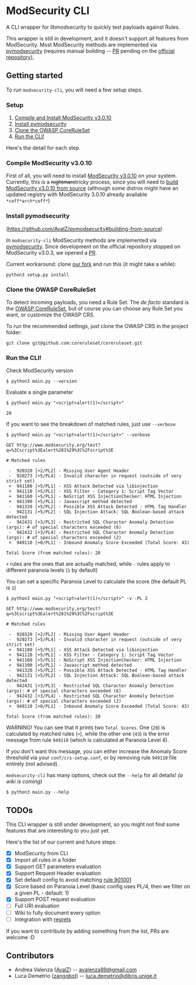 # ModSecurity CLI

A CLI wrapper for libmodsecurity to quickly test payloads against Rules.

This wrapper is still in development, and it doesn't support all features from ModSecurity.
Most ModSecurity methods are implemented via [pymodsecurity](https://github.com/AvalZ/pymodsecurity) (requires manual building -- [PR](https://github.com/pymodsecurity/pymodsecurity/pull/21) pending on the [official repository](https://github.com/pymodsecurity/pymodsecurity)), 

## Getting started

To run `modsecurity-cli`, you will need a few setup steps.

### Setup

1. [Compile and Install ModSecurity v3.0.10](#compile-modsecurity-v3010)
1. [Install pymodsecurity](#install-pymodsecurity)
1. [Clone the OWASP CoreRuleSet](clone-the-owasp-coreruleset)
1. [Run the CLI!](#run-the-cli)

Here's the detail for each step.

### Compile ModSecurity v3.0.10 

First of all, you will need to install [ModSecurity v3.0.10](https://github.com/SpiderLabs/ModSecurity/releases/tag/v3.0.10) on your system.
Currently, this is a ~~nightmare~~tricky process, since you will need to [build ModSecurity v3.0.10 from source](https://github.com/SpiderLabs/ModSecurity/wiki/Compilation-recipes-for-v3.x)
(although some distros might have an updated registry with ModSecurity 3.0.10 already available `*coff*arch*coff*`)

### Install pymodsecurity

(https://github.com/AvalZ/pymodsecurity#building-from-source)

In `modsecurity-cli` ModSecurity methods are implemented via [pymodsecurity](https://github.com/pymodsecurity/pymodsecurity).
Since development on the official repository stopped on ModSecurity v3.0.3, we opened a [PR](https://github.com/pymodsecurity/pymodsecurity/pull/21).

Current workaround: clone [our fork](https://github.com/AvalZ/pymodsecurity) and run this (it might take a while):

```
python3 setup.py install
```

### Clone the OWASP CoreRuleSet

To detect incoming payloads, you need a Rule Set.
The *de facto* standard is the [OWASP CoreRuleSet](https://github.com/coreruleset/coreruleset), but of course you can choose any Rule Set you want, or customize the OWASP CRS.

To run the recommended settings, just clone the OWASP CRS in the project folder:
```
git clone git@github.com:coreruleset/coreruleset.git
```

### Run the CLI!

Check ModSecurity version

```console
$ python3 main.py --version

```

Evaluate a single parameter

```console
$ python3 main.py "<script>alert(1)</script>"

20
```

If you want to see the breakdown of matched rules, just use `--verbose`

```console
$ python3 main.py "<script>alert(1)</script>" --verbose

GET http://www.modsecurity.org/test?q=%3Cscript%3Ealert%281%29%3C%2Fscript%3E

# Matched rules

 -  920320 [+2/PL2] - Missing User Agent Header
 -  920273 [+5/PL4] - Invalid character in request (outside of very strict set)
 +  941100 [+5/PL1] - XSS Attack Detected via libinjection
 +  941110 [+5/PL1] - XSS Filter - Category 1: Script Tag Vector
 +  941160 [+5/PL1] - NoScript XSS InjectionChecker: HTML Injection
 +  941390 [+5/PL1] - Javascript method detected
 -  941320 [+5/PL2] - Possible XSS Attack Detected - HTML Tag Handler
 -  942131 [+5/PL2] - SQL Injection Attack: SQL Boolean-based attack detected
 -  942431 [+3/PL3] - Restricted SQL Character Anomaly Detection (args): # of special characters exceeded (6)
 -  942432 [+3/PL4] - Restricted SQL Character Anomaly Detection (args): # of special characters exceeded (2)
 +  949110 [+0/PL1] - Inbound Anomaly Score Exceeded (Total Score: 43)

Total Score (from matched rules): 20
```

`+` rules are the ones that are actually matched, while `-` rules apply to different paranoia levels (`1` by default)

You can set a specific Paranoia Level to calculate the score (the default PL is `1`)

```console
$ python3 main.py "<script>alert(1)</script>" -v -PL 2

GET http://www.modsecurity.org/test?q=%3Cscript%3Ealert%281%29%3C%2Fscript%3E

# Matched rules

 -  920320 [+2/PL2] - Missing User Agent Header
 -  920273 [+5/PL4] - Invalid character in request (outside of very strict set)
 +  941100 [+5/PL1] - XSS Attack Detected via libinjection
 +  941110 [+5/PL1] - XSS Filter - Category 1: Script Tag Vector
 +  941160 [+5/PL1] - NoScript XSS InjectionChecker: HTML Injection
 +  941390 [+5/PL1] - Javascript method detected
 -  941320 [+5/PL2] - Possible XSS Attack Detected - HTML Tag Handler
 -  942131 [+5/PL2] - SQL Injection Attack: SQL Boolean-based attack detected
 -  942431 [+3/PL3] - Restricted SQL Character Anomaly Detection (args): # of special characters exceeded (6)
 -  942432 [+3/PL4] - Restricted SQL Character Anomaly Detection (args): # of special characters exceeded (2)
 +  949110 [+0/PL1] - Inbound Anomaly Score Exceeded (Total Score: 43)

Total Score (from matched rules): 20
```

WARNING! You can see that it prints two `Total Scores`. One (`20`) is calculated by matched rules (`+`), while the other one (`43`) is the error message from rule `949110` (which is calculated at Paranoia Level 4).

If you don't want this message, you can either increase the Anomaly Score threshold via your `conf/crs-setup.conf`, or by removing rule `949110` file entirely (not advised).

`modsecurity-cli` has many options, check out the `--help` for all details! *(a wiki is coming)*

```console
$ python3 main.py --help
```

## TODOs

This CLI wrapper is still under development, so you might not find some features that are interesting to you just yet.

Here's the list of our current and future steps:

 - [x] ModSecurity from CLI
 - [x] Import all rules in a folder
 - [x] Support GET parameters evaluation
 - [x] Support Request Header evaluation
 - [x] Set default config to avoid matching [rule 901001](https://github.com/coreruleset/coreruleset/blob/v4.0/dev/rules/REQUEST-901-INITIALIZATION.conf#L54-L63)
 - [x] Score based on Paranoia Level (basic config uses PL/4, then we filter on a given PL - default: 1)
 - [x] Support POST request evaluation
 - [ ] Full URI evaluation
 - [ ] Wiki to fully document every option
 - [ ] Integration with [regrets](https://github.com/AvalZ/regrets)

If you want to contribute by adding something from the list, PRs are welcome :D

## Contributors

 - Andrea Valenza ([AvalZ](https://github.com/avalz)) -- avalenza89@gmail.com
 - Luca Demetrio ([zangobot](https://github.com/zangobot)) -- luca.demetrio@dibris.unige.it

